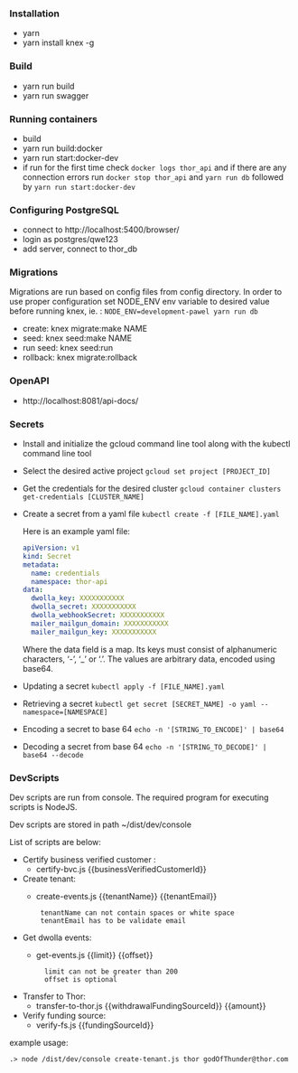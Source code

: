 ### Installation
* yarn
* yarn install knex -g

### Build
* yarn run build
* yarn run swagger

### Running containers
* build
* yarn run build:docker
* yarn run start:docker-dev
* if run for the first time check ```docker logs thor_api``` and if there are any connection errors run ```docker stop thor_api```
and ```yarn run db``` followed by ```yarn run start:docker-dev```

### Configuring PostgreSQL
* connect to http://localhost:5400/browser/
* login as postgres/qwe123
* add server, connect to thor_db

### Migrations
Migrations are run based on config files from config directory. In order to use proper configuration set NODE_ENV env variable to desired value before running knex, ie. : ```NODE_ENV=development-pawel yarn run db```
* create: knex migrate:make NAME
* seed: knex seed:make NAME
* run seed: knex seed:run
* rollback: knex migrate:rollback

### OpenAPI
* http://localhost:8081/api-docs/

### Secrets
* Install and initialize the gcloud command line tool along with the kubectl command line tool
* Select the desired active project ```gcloud set project [PROJECT_ID]```
* Get the credentials for the desired cluster ```gcloud container clusters get-credentials [CLUSTER_NAME]```
* Create a secret from a yaml file ```kubectl create -f [FILE_NAME].yaml```

  Here is an example yaml file:
  ```yaml
  apiVersion: v1
  kind: Secret
  metadata:
    name: credentials
    namespace: thor-api
  data:
    dwolla_key: XXXXXXXXXXX
    dwolla_secret: XXXXXXXXXXX
    dwolla_webhookSecret: XXXXXXXXXXX
    mailer_mailgun_domain: XXXXXXXXXXX
    mailer_mailgun_key: XXXXXXXXXXX
  ```
  Where the data field is a map. Its keys must consist of alphanumeric characters, ‘-’, ‘_’ or ‘.’. The values are arbitrary data, encoded using base64.
  
* Updating a secret ```kubectl apply -f [FILE_NAME].yaml```
* Retrieving a secret ```kubectl get secret [SECRET_NAME] -o yaml --namespace=[NAMESPACE]```
* Encoding a secret to base 64 ```echo -n '[STRING_TO_ENCODE]' | base64```
* Decoding a secret from base 64 ```echo -n '[STRING_TO_DECODE]' | base64 --decode```

 ### DevScripts
 Dev scripts are run from console. The required program for executing scripts is NodeJS.
 
 Dev scripts are stored in path ~/dist/dev/console 
 
 List of scripts are below:
 * Certify business verified customer : 
    * certify-bvc.js {{businessVerifiedCustomerId}}
 * Create tenant:
     * create-events.js {{tenantName}} {{tenantEmail}}
     
            tenantName can not contain spaces or white space
            tenantEmail has to be validate email
 * Get dwolla events:
    * get-events.js {{limit}} {{offset}}
    
            limit can not be greater than 200
            offset is optional  
 * Transfer to Thor:
    * transfer-to-thor.js {{withdrawalFundingSourceId}} {{amount}}
 * Verify funding source:
    * verify-fs.js {{fundingSourceId}}
    
 
 example usage:
 ```
 .> node /dist/dev/console create-tenant.js thor godOfThunder@thor.com
 ```
 
 
